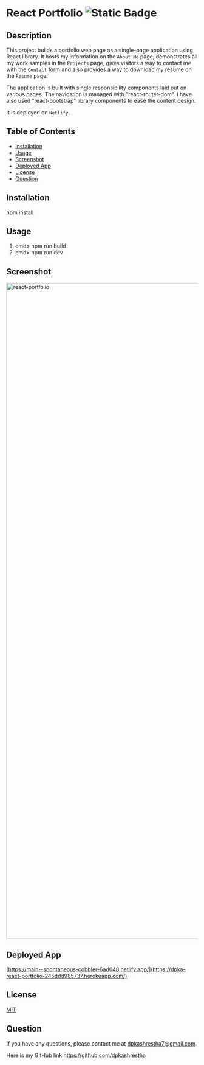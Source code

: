 # React Portfolio ![Static Badge](https://img.shields.io/badge/license-MIT-blue)

## Description

This project builds a portfolio web page as a single-page application using React library. It hosts my information on the `About Me` page, demonstrates all my work samples in the `Projects` page, gives visitors a way to contact me with the `Contact` form and also provides a way to download my resume on the `Resume` page.

The application is built with single responsibility components laid out on various pages. The navigation is managed with "react-router-dom". I have also used "react-bootstrap" library components to ease the content design.

It is deployed on `Netlify`.

## Table of Contents

- [Installation](#installation)
- [Usage](#usage)
- [Screenshot](#screenshot)
- [Deployed App](#deployed-app)
- [License](#license)
- [Question](#question)

## Installation

npm install

## Usage

1. cmd> npm run build
2. cmd> npm run dev

## Screenshot
 <img width="1724" alt="react-portfolio" src="https://github.com/dpkashrestha/react-portfolio/assets/142865374/c592e46b-e530-4614-912a-426d71a2842c">


## Deployed App

[https://main--spontaneous-cobbler-6ad048.netlify.app/](https://dpka-react-portfolio-245ddd985737.herokuapp.com/)

## License

<a href=https://opensource.org/licenses/MIT>MIT</a>

## Question

If you have any questions, please contact me at dpkashrestha7@gmail.com.

Here is my GitHub link
https://github.com/dpkashrestha
